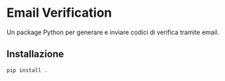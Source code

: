 # Email Verification

Un package Python per generare e inviare codici di verifica tramite email.

## Installazione

```bash
pip install .
